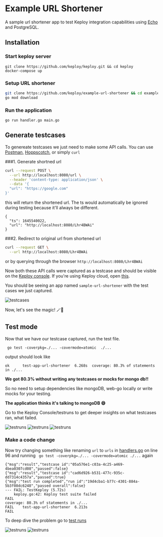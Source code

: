 # Example URL Shortener

A sample url shortener app to test Keploy integration capabilities using [Echo](https://echo.labstack.com/) and PostgreSQL. 

## Installation

### Start keploy server

```shell
git clone https://github.com/keploy/keploy.git && cd keploy
docker-compose up
```

### Setup URL shortener

```bash
git clone https://github.com/keploy/example-url-shortener && cd example-url-shortener/echo-sql
go mod download
```

### Run the application

```shell
go run handler.go main.go
```

## Generate testcases

To genereate testcases we just need to make some API calls. You can use [Postman](https://www.postman.com/), [Hoppscotch](https://hoppscotch.io/), or simply `curl`

###1. Generate shortned url

```bash
curl --request POST \
  --url http://localhost:8080/url \
  --header 'content-type: application/json' \
  --data '{
  "url": "https://google.com"
}'
```

this will return the shortened url. The ts would automatically be ignored during testing because it'll always be different.

```
{
  "ts": 1645540022,
  "url": "http://localhost:8080/Lhr4BWAi"
}
```

###2. Redirect to original url from shortened url

```bash
curl --request GET \
  --url http://localhost:8080/Lhr4BWAi
```

or by querying through the browser `http://localhost:8080/Lhr4BWAi`

Now both these API calls were captured as a testcase and should be visible on the [Keploy console](http://localhost:8081/testlist).
If you're using Keploy cloud, open [this](https://app.keploy.io/testlist).

You should be seeing an app named `sample-url-shortener` with the test cases we just captured.

![testcases](testcases.png?raw=true "Web console testcases")

Now, let's see the magic! 🪄💫

## Test mode

Now that we have our testcase captured, run the test file.

```shell
 go test -coverpkg=./... -covermode=atomic  ./...
```

output should look like

```shell
ok      test-app-url-shortener  6.268s  coverage: 80.3% of statements in ./...
```

**We got 80.3% without writing any testcases or mocks for mongo db!!**

So no need to setup dependencies like mongoDB, web-go locally or write mocks for your testing.

**The application thinks it's talking to
mongoDB 😄**

Go to the Keploy Console/testruns to get deeper insights on what testcases ran, what failed.

![testruns](testrun1.png?raw=true "Recent testruns")
![testruns](testrun2.png?raw=true "Summary")
![testruns](testrun3.png?raw=true "Detail")

### Make a code change

Now try changing something like renaming `url` to `urls` in [handlers.go](./handler.go) on line 96 and running ` go test -coverpkg=./... -covermode=atomic ./...` again

```shell
{"msg":"result","testcase id":"05a576e1-c03a-4c25-a469-4bea0307cd08","passed":false}
{"msg":"result","testcase id":"cad6d926-b531-477c-935c-dd7314c4357a","passed":true}
{"msg":"test run completed","run id":"19d4cba1-b77c-4301-884a-5b3f08dc6248","passed overall":false}
--- FAIL: TestKeploy (5.72s)
    keploy.go:42: Keploy test suite failed
FAIL
coverage: 80.3% of statements in ./...
FAIL    test-app-url-shortener  6.213s
FAIL
```

To deep dive the problem go to [test runs](http://localhost:8081/testruns)

![testruns](testrun4.png?raw=true "Recent testruns")
![testruns](testrun5.png?raw=true "Detail")
